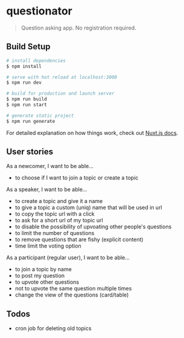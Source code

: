 # questionator

> Question asking app. No registration required.

## Build Setup

```bash
# install dependencies
$ npm install

# serve with hot reload at localhost:3000
$ npm run dev

# build for production and launch server
$ npm run build
$ npm run start

# generate static project
$ npm run generate
```

For detailed explanation on how things work, check out [Nuxt.js docs](https://nuxtjs.org).

## User stories

As a newcomer, I want to be able...
- to choose if I want to join a topic or create a topic

As a speaker, I want to be able...
- to create a topic and give it a name
- to give a topic a custom (uniq) name that will be used in url 
- to copy the topic url with a click
- to ask for a short url of my topic url
- to disable the possibility of upvoating other people's questions
- to limit the number of questions 
- to remove questions that are fishy (explicit content)
- time limit the voting option

As a participant (regular user), I want to be able...
- to join a topic by name
- to post my question
- to upvote other questions
- not to upvote the same question multiple times
- change the view of the questions (card/table)

## Todos
- cron job for deleting old topics
